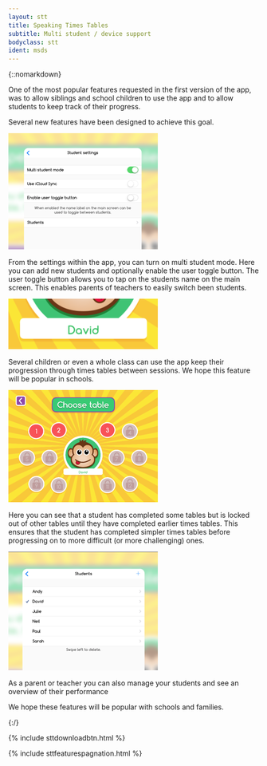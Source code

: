 ```yaml
---
layout: stt
title: Speaking Times Tables
subtitle: Multi student / device support
bodyclass: stt
ident: msds
---
```


{::nomarkdown}

<p>
	One of the most popular features requested in the first version of the app, was to allow siblings and school children to use the app and to allow students to keep track of their progress.
</p>
<p>
	Several new features have been designed to achieve this goal.
</p>

<div class="container-table">
	<div class="center-block">
		<a href="{{ site.baseurl }}/static/stt_userguides/ipad-student-settings.png" class="thickbox">
			<img title="Student settings" width="300" src="/static/img-300/ipad-student-settings.png">
		</a>
	</div>
</div>

<p>
	From the settings within the app, you can turn on multi student mode. Here you can add new students and optionally enable the user toggle button. The user toggle button allows you to tap on the students name on the main screen. This enables parents of teachers to easily switch been students.
</p>

<div class="container-table">
	<div class="center-block">
		<a href="{{ site.baseurl }}/static/stt_features/student-toggle.png" class="thickbox">
			<img title="Student toggle" width="300" src="/static/img-300/student-toggle.png">
		</a>
	</div>
</div>

<p>
	Several children or even a whole class can use the app keep their progression through times tables between sessions. We hope this feature will be popular in schools.
</p>

<div class="container-table">
	<div class="center-block">
		<a href="{{ site.baseurl }}/static/stt_userguides/ipad-table-select.png" class="thickbox">
			<img title="Times tables selection" width="300" src="/static/img-300/ipad-table-select.png">
		</a>
	</div>
</div>

<p>
	Here you can see that a student has completed some tables but is locked out of other tables until they have completed earlier times tables. This ensures that the student has completed simpler times tables before progressing on to more difficult (or more challenging) ones.
</p>

<div class="container-table">
	<div class="center-block">
		<a href="{{ site.baseurl }}/static/stt_userguides/ipad-student-list.png" class="thickbox">
			<img title="List of students" width="300" src="/static/img-300/ipad-student-list.png">
		</a>
	</div>
</div>

<p>
	As a parent or teacher you can also manage your students and see an overview of their performance
</p>
<p>
	We hope these features will be popular with schools and families.
</p>

{:/}

<div class="container-table">
	<div class="center-block">
		{% include sttdownloadbtn.html %}
	</div>
</div>

{% include sttfeaturespagnation.html %}

